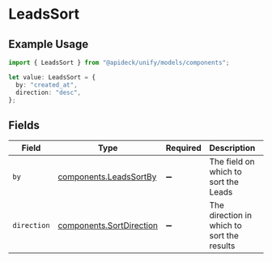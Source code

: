 # LeadsSort

## Example Usage

```typescript
import { LeadsSort } from "@apideck/unify/models/components";

let value: LeadsSort = {
  by: "created_at",
  direction: "desc",
};
```

## Fields

| Field                                                                | Type                                                                 | Required                                                             | Description                                                          | Example                                                              |
| -------------------------------------------------------------------- | -------------------------------------------------------------------- | -------------------------------------------------------------------- | -------------------------------------------------------------------- | -------------------------------------------------------------------- |
| `by`                                                                 | [components.LeadsSortBy](../../models/components/leadssortby.md)     | :heavy_minus_sign:                                                   | The field on which to sort the Leads                                 | created_at                                                           |
| `direction`                                                          | [components.SortDirection](../../models/components/sortdirection.md) | :heavy_minus_sign:                                                   | The direction in which to sort the results                           |                                                                      |